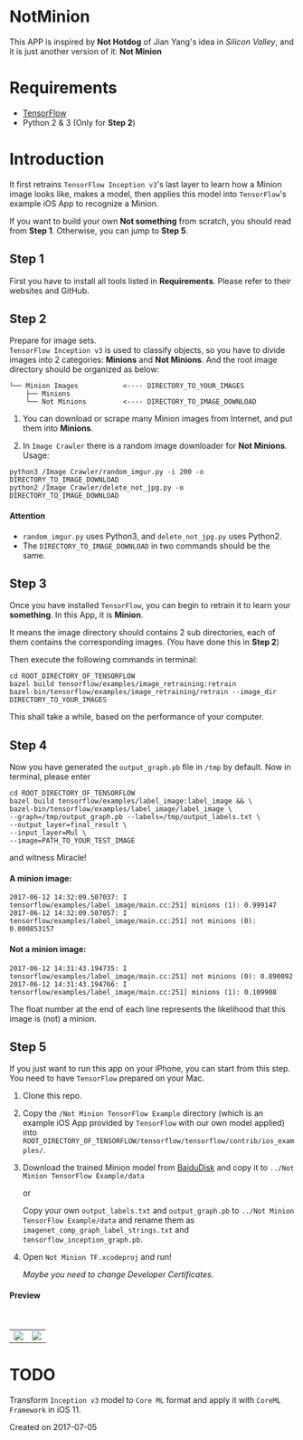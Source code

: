 # NotMinion
This APP is inspired by __Not Hotdog__ of Jian Yang's idea in *Silicon Valley*, and it is just another version of it: __Not Minion__

# Requirements
 
* [TensorFlow](https://www.tensorflow.org)
* Python 2 & 3 (Only for **Step 2**)

# Introduction
It first retrains `TensorFlow Inception v3`'s last layer to learn how a Minion image looks like, makes a model, then applies this model into `TensorFlow`'s example iOS App to recognize a Minion.

If you want to build your own __Not something__ from scratch, you should read from **Step 1**. Otherwise, you can jump to **Step 5**.

## Step 1
First you have to install all tools listed in __Requirements__. Please refer to their websites and GitHub.

## Step 2
Prepare for image sets.  
`TensorFlow Inception v3` is used to classify objects, so you have to divide images into 2 categories: __Minions__ and __Not Minions__. And the root image directory should be organized as below:  

```
└── Minion Images           <---- DIRECTORY_TO_YOUR_IMAGES
    ├── Minions
    └── Not Minions         <---- DIRECTORY_TO_IMAGE_DOWNLOAD
```

1. You can download or scrape many Minion images from Internet, and put them into __Minions__.  

2. In `Image Crawler` there is a random image downloader for __Not Minions__. Usage:  

```
python3 /Image Crawler/random_imgur.py -i 200 -o DIRECTORY_TO_IMAGE_DOWNLOAD
python2 /Image Crawler/delete_not_jpg.py -o DIRECTORY_TO_IMAGE_DOWNLOAD
```

#### Attention
* `random_imgur.py` uses Python3, and `delete_not_jpg.py` uses Python2.
* The `DIRECTORY_TO_IMAGE_DOWNLOAD` in two commands should be the same.


## Step 3
Once you have installed `TensorFlow`, you can begin to retrain it to learn your __something__. In this App, it is __Minion__.

It means the image directory should contains 2 sub directories, each of them contains the corresponding images. (You have done this in **Step 2**)

Then execute the following commands in terminal:
    
```
cd ROOT_DIRECTORY_OF_TENSORFLOW
bazel build tensorflow/examples/image_retraining:retrain
bazel-bin/tensorflow/examples/image_retraining/retrain --image_dir DIRECTORY_TO_YOUR_IMAGES
```
This shall take a while, based on the performance of your computer.

## Step 4
Now you have generated the `output_graph.pb` file in `/tmp` by default. Now in terminal, please enter

```
cd ROOT_DIRECTORY_OF_TENSORFLOW
bazel build tensorflow/examples/label_image:label_image && \
bazel-bin/tensorflow/examples/label_image/label_image \
--graph=/tmp/output_graph.pb --labels=/tmp/output_labels.txt \
--output_layer=final_result \
--input_layer=Mul \
--image=PATH_TO_YOUR_TEST_IMAGE
```

and witness Miracle!

#### A minion image:

```
2017-06-12 14:32:09.507037: I tensorflow/examples/label_image/main.cc:251] minions (1): 0.999147
2017-06-12 14:32:09.507057: I tensorflow/examples/label_image/main.cc:251] not minions (0): 0.000853157
```

#### Not a minion image:

```
2017-06-12 14:31:43.194735: I tensorflow/examples/label_image/main.cc:251] not minions (0): 0.890092
2017-06-12 14:31:43.194766: I tensorflow/examples/label_image/main.cc:251] minions (1): 0.109908
```

The float number at the end of each line represents the likelihood that this image is (not) a minion.

## Step 5

If you just want to run this app on your iPhone, you can start from this step. You need to have `TensorFlow` prepared on your Mac.

1. Clone this repo.

2. Copy the `/Not Minion TensorFlow Example` directory (which is an example iOS App provided by `TensorFlow` with our own model applied) into `ROOT_DIRECTORY_OF_TENSORFLOW/tensorflow/tensorflow/contrib/ios_examples/`.

3. Download the trained Minion model from [BaiduDisk](http://pan.baidu.com/s/1jI0xXiu) and copy it to `../Not Minion TensorFlow Example/data` 
  
    or
    
    Copy your own `output_labels.txt` and `output_graph.pb` to `../Not Minion TensorFlow Example/data` and rename them as `imagenet_comp_graph_label_strings.txt` and `tensorflow_inception_graph.pb`.

4. Open `Not Minion TF.xcodeproj` and run!

    *Maybe you need to change Developer Certificates.*
    
#### Preview
<table>
    <tr>
        <td><img src="https://github.com/songkuixi/NotMinion/blob/master/Minion_Preview.png"></td>
        <td><img src="https://github.com/songkuixi/NotMinion/blob/master/Not_Minion_Preview.png"></td>
    </tr>
</table>


# TODO

Transform `Inception v3` model to `Core ML` format and apply it with `CoreML Framework` in iOS 11.

Created on 2017-07-05

